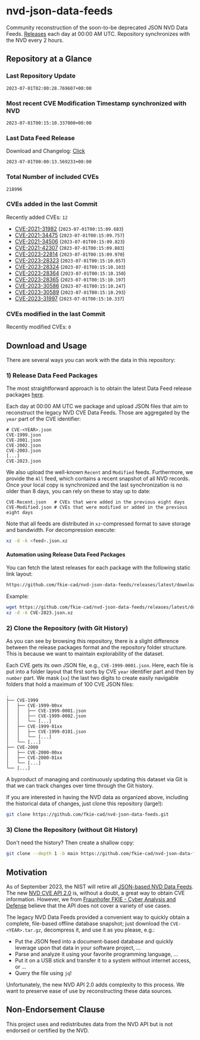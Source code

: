 # nvd-json-data-feeds

Community reconstruction of the soon-to-be deprecated JSON NVD Data Feeds. 
[Releases](https://github.com/fkie-cad/nvd-json-data-feeds/releases/latest) each day at 00:00 AM UTC.
Repository synchronizes with the NVD every 2 hours.

## Repository at a Glance

### Last Repository Update

```plain
2023-07-01T02:00:28.769607+00:00
```

### Most recent CVE Modification Timestamp synchronized with NVD

```plain
2023-07-01T00:15:10.337000+00:00
```

### Last Data Feed Release

Download and Changelog: [Click](https://github.com/fkie-cad/nvd-json-data-feeds/releases/latest)

```plain
2023-07-01T00:00:13.569233+00:00
```

### Total Number of included CVEs

```plain
218996
```

### CVEs added in the last Commit

Recently added CVEs: `12`

* [CVE-2021-31982](CVE-2021/CVE-2021-319xx/CVE-2021-31982.json) (`2023-07-01T00:15:09.683`)
* [CVE-2021-34475](CVE-2021/CVE-2021-344xx/CVE-2021-34475.json) (`2023-07-01T00:15:09.757`)
* [CVE-2021-34506](CVE-2021/CVE-2021-345xx/CVE-2021-34506.json) (`2023-07-01T00:15:09.823`)
* [CVE-2021-42307](CVE-2021/CVE-2021-423xx/CVE-2021-42307.json) (`2023-07-01T00:15:09.883`)
* [CVE-2023-22814](CVE-2023/CVE-2023-228xx/CVE-2023-22814.json) (`2023-07-01T00:15:09.970`)
* [CVE-2023-28323](CVE-2023/CVE-2023-283xx/CVE-2023-28323.json) (`2023-07-01T00:15:10.057`)
* [CVE-2023-28324](CVE-2023/CVE-2023-283xx/CVE-2023-28324.json) (`2023-07-01T00:15:10.103`)
* [CVE-2023-28364](CVE-2023/CVE-2023-283xx/CVE-2023-28364.json) (`2023-07-01T00:15:10.150`)
* [CVE-2023-28365](CVE-2023/CVE-2023-283xx/CVE-2023-28365.json) (`2023-07-01T00:15:10.197`)
* [CVE-2023-30586](CVE-2023/CVE-2023-305xx/CVE-2023-30586.json) (`2023-07-01T00:15:10.247`)
* [CVE-2023-30589](CVE-2023/CVE-2023-305xx/CVE-2023-30589.json) (`2023-07-01T00:15:10.293`)
* [CVE-2023-31997](CVE-2023/CVE-2023-319xx/CVE-2023-31997.json) (`2023-07-01T00:15:10.337`)


### CVEs modified in the last Commit

Recently modified CVEs: `0`



## Download and Usage

There are several ways you can work with the data in this repository:

### 1) Release Data Feed Packages

The most straightforward approach is to obtain the latest Data Feed release packages [here](https://github.com/fkie-cad/nvd-json-data-feeds/releases/latest).

Each day at 00:00 AM UTC we package and upload JSON files that aim to reconstruct the legacy NVD CVE Data Feeds.
Those are aggregated by the `year` part of the CVE identifier:

```
# CVE-<YEAR>.json
CVE-1999.json
CVE-2001.json
CVE-2002.json
CVE-2003.json
[...]
CVE-2023.json
```

We also upload the well-known `Recent` and `Modified` feeds.
Furthermore, we provide the `All` feed, which contains a recent snapshot of all NVD records.
Once your local copy is synchronized and the last synchronization is no older than 8 days, you can rely on these to stay up to date:

```plain
CVE-Recent.json   # CVEs that were added in the previous eight days
CVE-Modified.json # CVEs that were modified or added in the previous eight days
```

Note that all feeds are distributed in `xz`-compressed format to save storage and bandwidth.
For decompression execute:

```sh
xz -d -k <feed>.json.xz
```


#### Automation using Release Data Feed Packages

You can fetch the latest releases for each package with the following static link layout:

```sh
https://github.com/fkie-cad/nvd-json-data-feeds/releases/latest/download/CVE-<YEAR>.json.xz
```

Example:

```sh
wget https://github.com/fkie-cad/nvd-json-data-feeds/releases/latest/download/CVE-2023.json.xz
xz -d -k CVE-2023.json.xz
```

### 2) Clone the Repository (with Git History)

As you can see by browsing this repository, there is a slight difference between the release packages format and the repository folder structure.
This is because we want to maintain explorability of the dataset.

Each CVE gets its own JSON file, e.g., `CVE-1999-0001.json`.
Here, each file is put into a folder layout that first sorts by CVE `year` identifier part and then by `number` part.
We mask (`xx`) the last two digits to create easily navigable folders that hold a maximum of 100 CVE JSON files:

```plain
.
├── CVE-1999
│   ├── CVE-1999-00xx
│   │   ├── CVE-1999-0001.json
│   │   ├── CVE-1999-0002.json
│   │   └── [...]
│   ├── CVE-1999-01xx
│   │   ├── CVE-1999-0101.json
│   │   └── [...]
│   └── [...]
├── CVE-2000
│   ├── CVE-2000-00xx
│   ├── CVE-2000-01xx
│   └── [...]
└── [...]
```

A byproduct of managing and continuously updating this dataset via Git is that we can track changes over time through the Git history.

If you are interested in having the NVD data as organized above, including the historical data of changes, just clone this repository (large!):

```sh
git clone https://github.com/fkie-cad/nvd-json-data-feeds.git
```

### 3) Clone the Repository (without Git History)

Don't need the history? Then create a shallow copy:

```sh
git clone --depth 1 -b main https://github.com/fkie-cad/nvd-json-data-feeds.git
```

## Motivation

As of September 2023, the NIST will retire all [JSON-based NVD Data Feeds](https://nvd.nist.gov/vuln/data-feeds#divRetirementBanner-1).
The new [NVD CVE API 2.0](https://nvd.nist.gov/developers/vulnerabilities) is, without a doubt, a great way to obtain CVE information.
However, we from [Fraunhofer FKIE - Cyber Analysis and Defense](https://www.fkie.fraunhofer.de/en/departments/cad.html) believe that the API does not cover a variety of use cases.

The legacy NVD Data Feeds provided a convenient way to quickly obtain a complete, file-based offline database snapshot; just download the `CVE-<YEAR>.tar.gz`, decompress it, and use it as you please, e.g.:

* Put the JSON feed into a document-based database and quickly leverage upon that data in your software project, ...
* Parse and analyze it using your favorite programming language, ...
* Put it on a USB stick and transfer it to a system without internet access, or ...
* Query the file using `jq`!

Unfortunately, the new NVD API 2.0 adds complexity to this process.
We want to preserve ease of use by reconstructing these data sources.

## Non-Endorsement Clause

This project uses and redistributes data from the NVD API but is not endorsed or certified by the NVD.